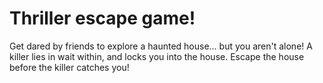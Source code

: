 # Thriller escape game!
Get dared by friends to explore a haunted house... but you aren't alone! A killer lies in wait within, and locks you into the house. Escape the house before the killer catches you!
